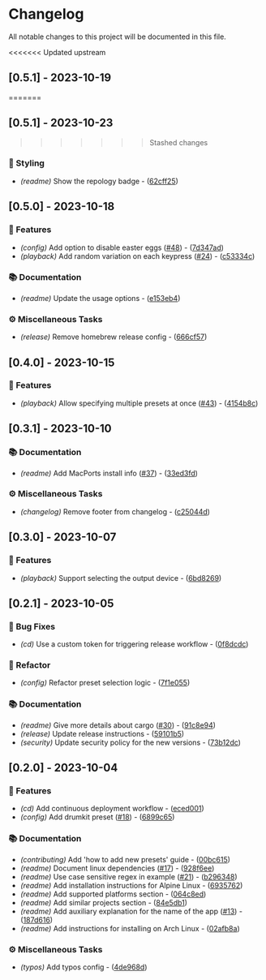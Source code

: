 # Changelog

All notable changes to this project will be documented in this file.

<<<<<<< Updated upstream
## [0.5.1] - 2023-10-19
=======
## [0.5.1] - 2023-10-23
>>>>>>> Stashed changes

### 🎨 Styling

- *(readme)* Show the repology badge - ([62cff25](https://github.com/orhun/daktilo/commit/62cff256ab3745253e5ef72911f1f28b227df25b))

## [0.5.0] - 2023-10-18

### 📇 Features

- *(config)* Add option to disable easter eggs ([#48](https://github.com/orhun/daktilo/pull/48)) - ([7d347ad](https://github.com/orhun/daktilo/commit/7d347ad21e0ca50699e2c53e2f0a48495211a14d))
- *(playback)* Add random variation on each keypress ([#24](https://github.com/orhun/daktilo/pull/24)) - ([c53334c](https://github.com/orhun/daktilo/commit/c53334c2f987b2e2a779345de037e80df1a5f9d2))

### 📚 Documentation

- *(readme)* Update the usage options - ([e153eb4](https://github.com/orhun/daktilo/commit/e153eb4ecfdcfa618c51719da85fee630fdf1d32))

### ⚙️ Miscellaneous Tasks

- *(release)* Remove homebrew release config - ([666cf57](https://github.com/orhun/daktilo/commit/666cf57693e317fde874b5ee593d22ebf39c7fc2))

## [0.4.0] - 2023-10-15

### 📇 Features

- *(playback)* Allow specifying multiple presets at once ([#43](https://github.com/orhun/daktilo/pull/43)) - ([4154b8c](https://github.com/orhun/daktilo/commit/4154b8c3dc69a0b210e29dbef64a3ddc3fcd4339))

## [0.3.1] - 2023-10-10

### 📚 Documentation

- *(readme)* Add MacPorts install info ([#37](https://github.com/orhun/daktilo/pull/37)) - ([33ed3fd](https://github.com/orhun/daktilo/commit/33ed3fd874c76fd24ea59f4c3c5c91f8e64bfa59))

### ⚙️ Miscellaneous Tasks

- *(changelog)* Remove footer from changelog - ([c25044d](https://github.com/orhun/daktilo/commit/c25044d32291f472e1a7d7b988b6708e8cc27ee3))

## [0.3.0] - 2023-10-07

### 📇 Features

- *(playback)* Support selecting the output device - ([6bd8269](https://github.com/orhun/daktilo/commit/6bd8269639bd95f5a4386e32f9abc9adf15c12d1))

## [0.2.1] - 2023-10-05

### 🐛 Bug Fixes

- *(cd)* Use a custom token for triggering release workflow - ([0f8dcdc](https://github.com/orhun/daktilo/commit/0f8dcdcf2955577535bec8fa4da81bfca7aca7f5))

### 🚜 Refactor

- *(config)* Refactor preset selection logic - ([7f1e055](https://github.com/orhun/daktilo/commit/7f1e055dd91b9081cd5ffdc92889da8392caa630))

### 📚 Documentation

- *(readme)* Give more details about cargo ([#30](https://github.com/orhun/daktilo/pull/30)) - ([91c8e94](https://github.com/orhun/daktilo/commit/91c8e94567b942a37c32d21e141aa5d337c837fa))
- *(release)* Update release instructions - ([59101b5](https://github.com/orhun/daktilo/commit/59101b5aefa7eb788eb5aaa756f98012dd069eb6))
- *(security)* Update security policy for the new versions - ([73b12dc](https://github.com/orhun/daktilo/commit/73b12dcaeb07ab152593c8443ac3fc4f486fde5b))

## [0.2.0] - 2023-10-04

### 📇 Features

- *(cd)* Add continuous deployment workflow - ([eced001](https://github.com/orhun/daktilo/commit/eced001ef1d3df26305cbf69c1094a27e1d65feb))
- *(config)* Add drumkit preset ([#18](https://github.com/orhun/daktilo/pull/18)) - ([6899c65](https://github.com/orhun/daktilo/commit/6899c65778c14e0e10b9c1a62623273ea1e4a239))

### 📚 Documentation

- *(contributing)* Add 'how to add new presets' guide - ([00bc615](https://github.com/orhun/daktilo/commit/00bc61520f1b80ba52351d3aafbeb59d28013a08))
- *(readme)* Document linux dependencies ([#17](https://github.com/orhun/daktilo/pull/17)) - ([928f6ee](https://github.com/orhun/daktilo/commit/928f6ee1839dd34b29be0d1ae915eb01f48478f7))
- *(readme)* Use case sensitive regex in example ([#21](https://github.com/orhun/daktilo/pull/21)) - ([b296348](https://github.com/orhun/daktilo/commit/b29634867b1a4a45d654a93b47f6c6b7865ac52e))
- *(readme)* Add installation instructions for Alpine Linux - ([6935762](https://github.com/orhun/daktilo/commit/69357626c4f3c2aa69f22940ffda913adb18ff6a))
- *(readme)* Add supported platforms section - ([064c8ed](https://github.com/orhun/daktilo/commit/064c8ed409a07010fd38bc82aa75abff53a80774))
- *(readme)* Add similar projects section - ([84e5db1](https://github.com/orhun/daktilo/commit/84e5db122a60c0c95815e973a2c951a9774723ab))
- *(readme)* Add auxiliary explanation for the name of the app ([#13](https://github.com/orhun/daktilo/pull/13)) - ([187d616](https://github.com/orhun/daktilo/commit/187d616c0ce88aa24c2b5aa9c0603b38fb6852ce))
- *(readme)* Add instructions for installing on Arch Linux - ([02afb8a](https://github.com/orhun/daktilo/commit/02afb8a948d3641d856e607b34e5d869423c4c6c))

### ⚙️ Miscellaneous Tasks

- *(typos)* Add typos config - ([4de968d](https://github.com/orhun/daktilo/commit/4de968d4bbc19125e7a52668c98ec0e283e6c422))

<!-- generated by git-cliff -->
